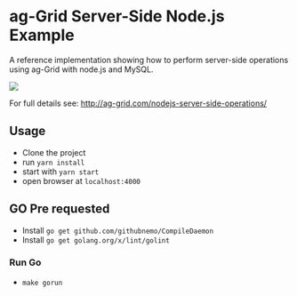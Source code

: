 # ag-Grid Server-Side Node.js Example

A reference implementation showing how to perform server-side operations using ag-Grid with node.js and MySQL.

![](https://github.com/ag-grid/ag-grid/blob/latest/packages/ag-grid-docs/src/nodejs-server-side-operations/app-arch.png "")

For full details see: http://ag-grid.com/nodejs-server-side-operations/

## Usage

- Clone the project
- run `yarn install`
- start with `yarn start`
- open browser at `localhost:4000`

## GO Pre requested
- Install `go get github.com/githubnemo/CompileDaemon`
- Install `go get golang.org/x/lint/golint`

### Run Go
- `make gorun`
